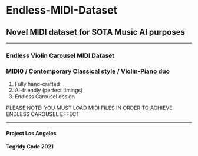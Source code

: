 # Endless-MIDI-Dataset
## Novel MIDI dataset for SOTA Music AI purposes

***

### Endless Violin Carousel MIDI Dataset
### MIDI0 / Contemporary Classical style / Violin-Piano duo

1) Fully hand-crafted
2) AI-friendly (perfect timings)
3) Endless Carousel design

PLEASE NOTE: YOU MUST LOAD MIDI FILES IN ORDER TO ACHIEVE ENDLESS CAROUSEL EFFECT

***

#### Project Los Angeles
#### Tegridy Code 2021

